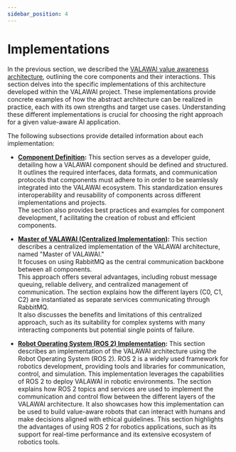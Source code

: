 ```yaml
---
sidebar_position: 4
---
```


# Implementations

In the previous section, we described the [VALAWAI value awareness architecture](/docs/architecture/value_awareness_architecture),
outlining the core components and their interactions.  This section delves into 
the specific implementations of this architecture developed within the VALAWAI 
project.  These implementations provide concrete examples of how the abstract 
architecture can be realized in practice, each with its own strengths and target 
use cases.  Understanding these different implementations is crucial for choosing 
the right approach for a given value-aware AI application.

The following subsections provide detailed information about each implementation:

*   **[Component Definition](/docs/architecture/implementations/component):** 
This section serves as a developer guide, detailing how a VALAWAI component should 
be defined and structured.  It outlines the required interfaces, data formats, 
and communication protocols that components must adhere to in order to be seamlessly 
integrated into the VALAWAI ecosystem.  This standardization ensures interoperability 
and reusability of components across different implementations and projects.  
The section also provides best practices and examples for component development, f
acilitating the creation of robust and efficient components.

*   **[Master of VALAWAI (Centralized Implementation)](/docs/architecture/implementations/master):** 
This section describes a centralized implementation of the VALAWAI architecture, named "Master of VALAWAI."  
It focuses on using RabbitMQ as the central communication backbone between all components.  
This approach offers several advantages, including robust message queuing, reliable delivery, 
and centralized management of communication. The section explains how the different layers 
(C0, C1, C2) are instantiated as separate services communicating through RabbitMQ.  
It also discusses the benefits and limitations of this centralized approach, such 
as its suitability for complex systems with many interacting components but potential single 
points of failure.

*   **[Robot Operating System (ROS 2) Implementation](/docs/architecture/implementations/ros2):** 
This section describes an implementation of the VALAWAI architecture using the Robot Operating 
System (ROS 2).  ROS 2 is a widely used framework for robotics development, providing tools and 
libraries for communication, control, and simulation.  This implementation leverages the capabilities 
of ROS 2 to deploy VALAWAI in robotic environments.  The section explains how ROS 2 topics and services
are used to implement the communication and control flow between the different layers of the VALAWAI
architecture.  It also showcases how this implementation can be used to build value-aware robots
that can interact with humans and make decisions aligned with ethical guidelines.  This section 
highlights the advantages of using ROS 2 for robotics applications, such as its support for real-time 
performance and its extensive ecosystem of robotics tools.